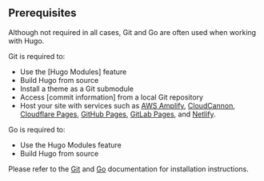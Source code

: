 ## Prerequisites

Although not required in all cases, Git and Go are often used when working with Hugo.

Git is required to:

- Use the [Hugo Modules] feature
- Build Hugo from source
- Install a theme as a Git submodule
- Access [commit information] from a local Git repository
- Host your site with services such as [AWS Amplify], [CloudCannon], [Cloudflare Pages], [GitHub Pages], [GitLab Pages], and [Netlify].

Go is required to:

- Use the Hugo Modules feature
- Build Hugo from source

Please refer to the [Git] and [Go] documentation for installation instructions.

[AWS Amplify]: https://aws.amazon.com/amplify/
[CloudCannon]: https://cloudcannon.com/
[Cloudflare Pages]: https://pages.cloudflare.com/
[Git]: https://git-scm.com/book/en/v2/Getting-Started-Installing-Git
[GitHub Pages]: https://pages.github.com/
[GitLab Pages]: https://docs.gitlab.com/ee/user/project/pages/
[Go]: https://go.dev/doc/install
[Netlify]: https://www.netlify.com/
